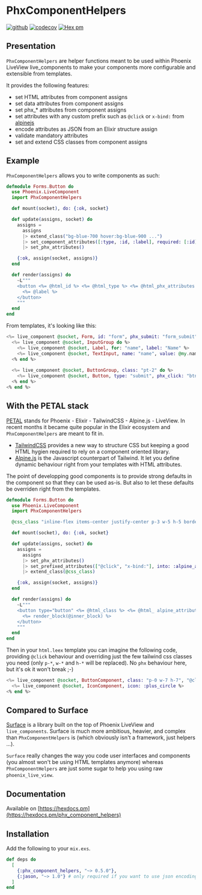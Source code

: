 # PhxComponentHelpers

[![github](https://github.com/cblavier/phx_component_helpers/actions/workflows/elixir.yml/badge.svg)](https://github.com/cblavier/phx_component_helpers/actions/workflows/elixir.yml)
[![codecov](https://codecov.io/gh/cblavier/phx_component_helpers/branch/main/graph/badge.svg)](https://codecov.io/gh/cblavier/phx_component_helpers)
[![Hex pm](http://img.shields.io/hexpm/v/phx_component_helpers.svg?style=flat)](https://hex.pm/packages/phx_component_helpers)

## Presentation

`PhxComponentHelpers` are helper functions meant to be used within Phoenix LiveView live_components to make your components more configurable and extensible from templates.

It provides the following features:

 * set HTML attributes from component assigns
 * set data attributes from component assigns
 * set phx_* attributes from component assigns
 * set attributes with any custom prefix such as `@click` or `x-bind:` from [alpinejs](https://github.com/alpinejs/alpine)
 * encode attributes as JSON from an Elixir structure assign
 * validate mandatory attributes
 * set and extend CSS classes from component assigns

## Example

`PhxComponentHelpers` allows you to write components as such:

```elixir
defmodule Forms.Button do
  use Phoenix.LiveComponent
  import PhxComponentHelpers

  def mount(socket), do: {:ok, socket}

  def update(assigns, socket) do
    assigns =
      assigns
      |> extend_class("bg-blue-700 hover:bg-blue-900 ...")
      |> set_component_attributes([:type, :id, :label], required: [:id])
      |> set_phx_attributes()

    {:ok, assign(socket, assigns)}
  end

  def render(assigns) do
    ~L"""
    <button <%= @html_id %> <%= @html_type %> <%= @html_phx_attributes %> <%= @html_class %>>
      <%= @label %>
    </button>
    """
  end
end
```

From templates, it's looking like this:

```elixir
<%= live_component @socket, Form, id: "form", phx_submit: "form_submit", class: "divide-none" do %>
  <%= live_component @socket, InputGroup do %>
    <%= live_component @socket, Label, for: "name", label: "Name" %>
    <%= live_component @socket, TextInput, name: "name", value: @my.name %>
  <% end %>
    
  <%= live_component @socket, ButtonGroup, class: "pt-2" do %>
    <%= live_component @socket, Button, type: "submit", phx_click: "btn-click", label: "Save" %>
  <% end %>
<% end %>
```

## With the PETAL stack

[PETAL](https://thinkingelixir.com/petal-stack-in-elixir/) stands for Phoenix - Elixir - TailwindCSS - Alpine.js - LiveView. In recent months it became quite popular in the Elixir ecosystem and `PhxComponentHelpers` are meant to fit in.

- [TailwindCSS](https://tailwindcss.com) provides a new way to structure CSS but keeping a good HTML hygien required to rely on a component oriented library.
- [Alpine.js](https://github.com/alpinejs/alpine) is the Javascript counterpart of Tailwind. It let you define dynamic behaviour right from your templates with HTML attributes.

The point of developping good components is to provide strong defaults in the component so that they can be used as-is. But also to let these defaults be overriden right from the templates.

```elixir
defmodule Forms.Button do
  use Phoenix.LiveComponent
  import PhxComponentHelpers

  @css_class "inline-flex items-center justify-center p-3 w-5 h-5 border border-transparent text-2xl leading-4 font-medium rounded-md text-white bg-primary hover:bg-primary-hover"

  def mount(socket), do: {:ok, socket}

  def update(assigns, socket) do
    assigns =
      assigns
      |> set_phx_attributes()
      |> set_prefixed_attributes(["@click", "x-bind:"], into: :alpine_attributes, required: "@click")
      |> extend_class(@css_class)

    {:ok, assign(socket, assigns)}
  end

  def render(assigns) do
    ~L"""
    <button type="button" <%= @html_class %> <%= @html_ alpine_attributes %> <%= @html_phx_attributes%>>
      <%= render_block(@inner_block) %>
    </button>
    """
  end
end
```

Then in your `html.leex` template you can imagine the following code, providing `@click` behaviour and overriding just the few tailwind css classes you need (only `p-*`, `w-*` and `h-*` will be replaced). No `phx` behaviour here, but it's ok it won't break ;-)

```elixir
<%= live_component @socket, ButtonComponent, class: "p-0 w-7 h-7", "@click": "$dispatch('closeslideover')" do %>
  <%= live_component @socket, IconComponent, icon: :plus_circle %>
<% end %>
```

## Compared to Surface

[Surface](https://github.com/surface-ui/surface) is a library built on the top of Phoenix LiveView and `live_components`. Surface is much more ambitious, heavier, and complex than `PhxComponentHelpers` is (which obviously isn't a framework, just helpers ...).

`Surface` really changes the way you code user interfaces and components (you almost won't be using HTML templates anymore) whereas `PhxComponentHelpers` are just some sugar to help you using raw `phoenix_live_view`.

## Documentation

Available on [https://hexdocs.pm](https://hexdocs.pm/phx_component_helpers)

## Installation

Add the following to your `mix.exs`.

```elixir
def deps do
  [
    {:phx_component_helpers, "~> 0.5.0"},
    {:jason, "~> 1.0"} # only required if you want to use json encoding options
  ]
end
```


